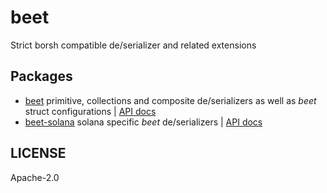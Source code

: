 # beet

Strict borsh compatible de/serializer and related extensions

## Packages

- [beet](./beet) primitive, collections and composite de/serializers as well as _beet_ struct
  configurations | [API docs](https://metaplex-foundation.github.io/beet/docs/beet)
- [beet-solana](./beet-solana) solana specific _beet_ de/serializers | [API docs](https://metaplex-foundation.github.io/beet/docs/beet-solana)

## LICENSE

Apache-2.0
